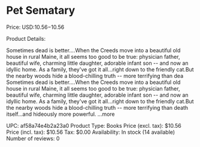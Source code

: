 # Pet Sematary

Price: USD:$10.56-$10.56

Product Details:

Sometimes dead is better....When the Creeds move into a beautiful old house in rural Maine, it all seems too good to be true: physician father, beautiful wife, charming little daughter, adorable infant son -- and now an idyllic home. As a family, they've got it all...right down to the friendly cat.But the nearby woods hide a blood-chilling truth -- more terrifying than dea Sometimes dead is better....When the Creeds move into a beautiful old house in rural Maine, it all seems too good to be true: physician father, beautiful wife, charming little daughter, adorable infant son -- and now an idyllic home. As a family, they've got it all...right down to the friendly cat.But the nearby woods hide a blood-chilling truth -- more terrifying than death itself...and hideously more powerful. ...more

UPC: af58a74e4b2a23a0
Product Type: Books
Price (excl. tax): $10.56
Price (incl. tax): $10.56
Tax: $0.00
Availability: In stock (14 available)
Number of reviews: 0